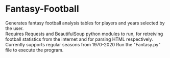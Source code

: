 # Fantasy-Football
Generates fantasy football analysis tables for players and years selected by the user.  
Requires Requests and BeautifulSoup python modules to run, for retreiving football statistics from the internet and for parsing HTML respectively.
Currently supports regular seasons from 1970-2020
Run the "Fantasy.py" file to execute the program.
